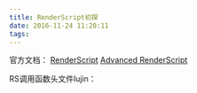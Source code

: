 ```yaml
---
title: RenderScript初探
date: 2016-11-24 11:20:11
tags:
---
```


官方文档：
[RenderScript](https://developer.android.com/guide/topics/renderscript/compute.html)
[Advanced RenderScript](https://developer.android.com/guide/topics/renderscript/advanced.html)

RS调用函数头文件lujin：

